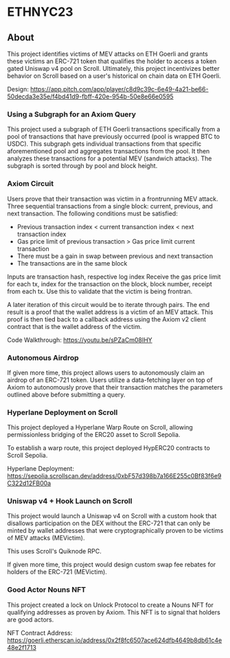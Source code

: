 # ETHNYC23

## About
This project identifies victims of MEV attacks on ETH Goerli and grants these victims an ERC-721 token that qualifies the holder to access a token gated Uniswap v4 pool on Scroll. Ultimately, this project incentivizes better behavior on Scroll based on a user's historical on chain data on ETH Goerli.

Design: https://app.pitch.com/app/player/c8d9c39c-6e49-4a21-be66-50decda3e35e/f4bd41d9-fbff-420e-954b-50e8e66e0595

### Using a Subgraph for an Axiom Query
This project used a subgraph of ETH Goerli transactions specifically from a pool of transactions that have previously occurred (pool is wrapped BTC to USDC). This subgraph gets individual transactions from that specific aforementioned pool and aggregates transactions from the pool. It then analyzes these transactions for a potential MEV (sandwich attacks). The subgraph is sorted through by pool and block height.

### Axiom Circuit
Users prove that their transaction was victim in a frontrunning MEV attack. Three sequential transactions from a single block: current, previous, and next transaction. The following conditions must be satisfied:

- Previous transaction index < current transanction index < next transaction index
- Gas price limit of previous transaction > Gas price limit current transaction
- There must be a gain in swap between previous and next transaction
- The transactions are in the same block

Inputs are transaction hash, respective log index
Receive the gas price limit for each tx, index for the transaction on the block, block number, receipt from each tx.
Use this to validate that the victim is being frontran. 

A later iteration of this circuit would be to iterate through pairs. The end result is a proof that the wallet address is a victim of an MEV attack. This proof is then tied back to a callback address using the Axiom v2 client contract that is the wallet address of the victim.

Code Walkthrough: https://youtu.be/sPZaCm08IHY

### Autonomous Airdrop
If given more time, this project allows users to autonomously claim an airdrop of an ERC-721 token. Users utilize a data-fetching layer on top of Axiom to autonomously prove that their transaction matches the parameters outlined above before submitting a query.

### Hyperlane Deployment on Scroll
This project deployed a Hyperlane Warp Route on Scroll, allowing permissionless bridging of the ERC20 asset to Scroll Sepolia. 

To establish a warp route, this project deployed HypERC20 contracts to Scroll Sepolia.

Hyperlane Deployment: https://sepolia.scrollscan.dev/address/0xbF57d398b7a166E255c0Bf83f6e9C322d12FB00a

### Uniswap v4 + Hook Launch on Scroll
This project would launch a Uniswap v4 on Scroll with a custom hook that disallows participation on the DEX without the ERC-721 that can only be minted by wallet addresses that were cryptographically proven to be victims of MEV attacks (MEVictim).

This uses Scroll's Quiknode RPC.

If given more time, this project would design custom swap fee rebates for holders of the ERC-721 (MEVictim). 

### Good Actor Nouns NFT 
This project created a lock on Unlock Protocol to create a Nouns NFT for qualifying addresses as proven by Axiom. This NFT is to signal that holders are good actors.

NFT Contract Address: https://goerli.etherscan.io/address/0x2f8fc6507ace624dfb4649b8db61c4e48e2f1713
